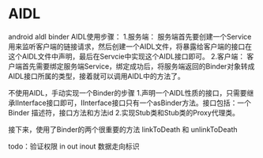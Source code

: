 # AIDL
android aldl binder
AIDL使用步骤： 1.服务端： 服务端首先要创建一个Service用来监听客户端的链接请求，然后创建一个AIDL文件，将暴露给客户端的接口在这个AIDL文件中声明，最后在Servcie中实现这个AIDL接口即可。 2.客户端： 客户端首先需要绑定服务端Service，绑定成功后，将服务端返回的Binder对象转成AIDL接口所属的类型，接着就可以调用AIDL中的方法了。

不使用AIDL，手动实现一个Binder的步骤 1.声明一个AIDL性质的接口，只需要继承IInterface接口即可，IInterface接口只有一个asBinder方法。接口包括：一个 Binder 描述符，接口方法和方法id 2.实现Stub类和Stub类的Proxy代理类。

接下来，使用了Binder的两个很重要的方法 linkToDeath 和 unlinkToDeath

todo：验证权限
in out inout 数据走向标识
